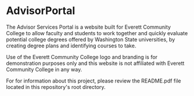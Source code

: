 # AdvisorPortal
The Advisor Services Portal is a website built for Everett Community College to allow faculty and students to work together and quickly evaluate potential college degrees offered by Washington State universities, by creating degree plans and identifying courses to take.

Use of the Everett Community College logo and branding is for demonstration purposes only and this website is not affiliated with Everett Community College in any way.

For for information about this project, please review the README.pdf file located in this repository's root directory.
